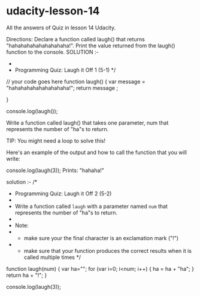 # udacity-lesson-14
All the answers of Quiz in lesson 14 Udacity.

Directions:
Declare a function called laugh() that returns "hahahahahahahahahaha!". Print the value returned from the laugh() function to the console.
SOLUTION :-

*
 * Programming Quiz: Laugh it Off 1 (5-1)
 */

// your code goes here
function laugh() {
    var message = "hahahahahahahahahaha!";
    return message ;
    
}

console.log(laugh());



Write a function called laugh() that takes one parameter, num that represents the number of "ha"s to return.

TIP: You might need a loop to solve this!

Here's an example of the output and how to call the function that you will write:

console.log(laugh(3));
Prints: "hahaha!"

solution :-
/*
 * Programming Quiz: Laugh it Off 2 (5-2)
 *
 * Write a function called `laugh` with a parameter named `num` that represents the number of "ha"s to return.
 *
 * Note:
 *  - make sure your the final character is an exclamation mark ("!")
 *  - make sure that your function produces the correct results when it is called multiple times
 */

function laugh(num) {
  var ha="";
  for (var i=0; i<num; i++) {
    ha = ha + "ha";
  }
  return ha + "!";
}

console.log(laugh(3));
